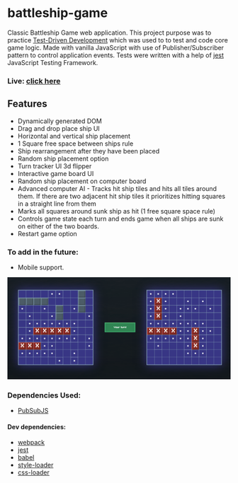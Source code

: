 # battleship-game

Classic Battleship Game web application. This project purpose was to practice [Test-Driven Development](https://en.wikipedia.org/wiki/Test-driven_development) which was used to to test and code core game logic. Made with vanilla JavaScript with use of Publisher/Subscriber pattern to control application events. Tests were written with a help of [jest](https://jestjs.io/) JavaScript Testing Framework.

### Live: [click here](https://husky93.github.io/battleship-game)

## Features
- Dynamically generated DOM
- Drag and drop place ship UI
- Horizontal and vertical ship placement
- 1 Square free space between ships rule
- Ship rearrangement after they have been placed
- Random ship placement option
- Turn tracker UI 3d flipper
- Interactive game board UI
- Random ship placement on computer board
- Advanced computer AI - Tracks hit ship tiles and hits all tiles around them. If there are two adjacent hit ship tiles it prioritizes hitting squares in a straight line from them
- Marks all squares around sunk ship as hit (1 free square space rule)
- Controls game state each turn and ends game when all ships are sunk on either of the two boards.
- Restart game option

### To add in the future:
- Mobile support.
 
<img src="https://github.com/husky93/battleship-game/blob/main/battleships.png?raw=true"/>

### Dependencies Used:
- [PubSubJS](https://github.com/mroderick/PubSubJS)

#### Dev dependencies:
- [webpack](https://github.com/webpack/webpack)
- [jest](https://jestjs.io/)
- [babel](https://github.com/babel/babel)
- [style-loader](https://github.com/webpack-contrib/style-loader)
- [css-loader](https://github.com/webpack-contrib/css-loader)
